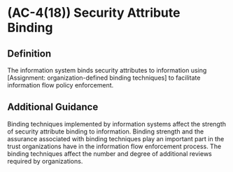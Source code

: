 
# (AC-4(18)) Security Attribute Binding

## Definition

The information system binds security attributes to information using [Assignment: organization-defined binding techniques] to facilitate information flow policy enforcement.

## Additional Guidance

Binding techniques implemented by information systems affect the strength of security attribute binding to information. Binding strength and the assurance associated with binding techniques play an important part in the trust organizations have in the information flow enforcement process. The binding techniques affect the number and degree of additional reviews required by organizations.
